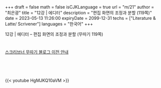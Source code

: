 +++
draft = false
math = false
isCJKLanguage = true
url = "m/21"
author = "최은광"
title = "12강 | 에디터"
description = "편집 화면의 조정과 분할 (119쪽)"
date = 2023-05-13 11:26:00
expiryDate = 2099-12-31
techs = ["Literature & Latte/ Scrivener"]
languages = "한국어"
+++

12강 | 에디터 – 편집 화면의 조정과 분할 (무따기 119쪽)

<!--more--> 

#

[스크리브너 무따기 블로그 이전 안내](../../docs/scrivener/newsroom/scrivener-notice-01/)

<br>

<script async src="https://pagead2.googlesyndication.com/pagead/js/adsbygoogle.js?client=ca-pub-2618164900782657"
     crossorigin="anonymous"></script>
<ins class="adsbygoogle"
     style="display:block"
     data-ad-format="autorelaxed"
     data-ad-client="ca-pub-2618164900782657"
     data-ad-slot="3789799679"></ins>
<script>
     (adsbygoogle = window.adsbygoogle || []).push({});
</script>

<br>

{{< youtube HgMJKQ10aVM >}}

#